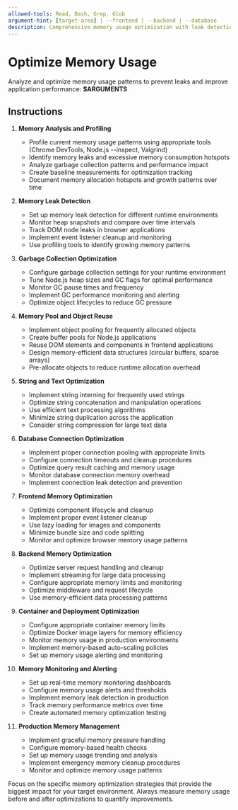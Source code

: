```yaml
---
allowed-tools: Read, Bash, Grep, Glob
argument-hint: [target-area] | --frontend | --backend | --database
description: Comprehensive memory usage optimization with leak detection, garbage collection tuning, and memory profiling
---
```


# Optimize Memory Usage

Analyze and optimize memory usage patterns to prevent leaks and improve application performance: **$ARGUMENTS**

## Instructions

1. **Memory Analysis and Profiling**
   - Profile current memory usage patterns using appropriate tools (Chrome DevTools, Node.js --inspect, Valgrind)
   - Identify memory leaks and excessive memory consumption hotspots
   - Analyze garbage collection patterns and performance impact
   - Create baseline measurements for optimization tracking
   - Document memory allocation hotspots and growth patterns over time

2. **Memory Leak Detection**
   - Set up memory leak detection for different runtime environments
   - Monitor heap snapshots and compare over time intervals
   - Track DOM node leaks in browser applications
   - Implement event listener cleanup and monitoring
   - Use profiling tools to identify growing memory patterns

3. **Garbage Collection Optimization**
   - Configure garbage collection settings for your runtime environment
   - Tune Node.js heap sizes and GC flags for optimal performance
   - Monitor GC pause times and frequency
   - Implement GC performance monitoring and alerting
   - Optimize object lifecycles to reduce GC pressure

4. **Memory Pool and Object Reuse**
   - Implement object pooling for frequently allocated objects
   - Create buffer pools for Node.js applications
   - Reuse DOM elements and components in frontend applications
   - Design memory-efficient data structures (circular buffers, sparse arrays)
   - Pre-allocate objects to reduce runtime allocation overhead

5. **String and Text Optimization**
   - Implement string interning for frequently used strings
   - Optimize string concatenation and manipulation operations
   - Use efficient text processing algorithms
   - Minimize string duplication across the application
   - Consider string compression for large text data

6. **Database Connection Optimization**
   - Implement proper connection pooling with appropriate limits
   - Configure connection timeouts and cleanup procedures
   - Optimize query result caching and memory usage
   - Monitor database connection memory overhead
   - Implement connection leak detection and prevention

7. **Frontend Memory Optimization**
   - Optimize component lifecycle and cleanup
   - Implement proper event listener cleanup
   - Use lazy loading for images and components
   - Minimize bundle size and code splitting
   - Monitor and optimize browser memory usage patterns

8. **Backend Memory Optimization**
   - Optimize server request handling and cleanup
   - Implement streaming for large data processing
   - Configure appropriate memory limits and monitoring
   - Optimize middleware and request lifecycle
   - Use memory-efficient data processing patterns

9. **Container and Deployment Optimization**
   - Configure appropriate container memory limits
   - Optimize Docker image layers for memory efficiency
   - Monitor memory usage in production environments
   - Implement memory-based auto-scaling policies
   - Set up memory usage alerting and monitoring

10. **Memory Monitoring and Alerting**
    - Set up real-time memory monitoring dashboards
    - Configure memory usage alerts and thresholds
    - Implement memory leak detection in production
    - Track memory performance metrics over time
    - Create automated memory optimization testing

11. **Production Memory Management**
    - Implement graceful memory pressure handling
    - Configure memory-based health checks
    - Set up memory usage trending and analysis
    - Implement emergency memory cleanup procedures
    - Monitor and optimize memory usage patterns

Focus on the specific memory optimization strategies that provide the biggest impact for your target environment. Always measure memory usage before and after optimizations to quantify improvements.